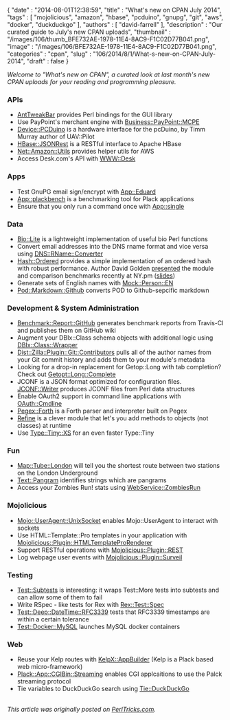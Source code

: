 {
   "date" : "2014-08-01T12:38:59",
   "title" : "What's new on CPAN July 2014",
   "tags" : [
      "mojolicious",
      "amazon",
      "hbase",
      "pcduino",
      "gnupg",
      "git",
      "aws",
      "docker",
      "duckduckgo"
   ],
   "authors" : [
      "david-farrell"
   ],
   "description" : "Our curated guide to July's new CPAN uploads",
   "thumbnail" : "/images/106/thumb_BFE732AE-1978-11E4-8AC9-F1C02D77B041.png",
   "image" : "/images/106/BFE732AE-1978-11E4-8AC9-F1C02D77B041.png",
   "categories" : "cpan",
   "slug" : "106/2014/8/1/What-s-new-on-CPAN-July-2014",
   "draft" : false
}


*Welcome to "What's new on CPAN", a curated look at last month's new CPAN uploads for your reading and programming pleasure.*

### APIs

-   [AntTweakBar](https://metacpan.org/pod/AntTweakBar) provides Perl bindings for the GUI library
-   Use PayPoint's merchant engine with [Business::PayPoint::MCPE](https://metacpan.org/pod/Business::PayPoint::MCPE)
-   [Device::PCDuino](https://metacpan.org/pod/Device::PCDuino) is a hardware interface for the pcDuino, by Timm Murray author of UAV::Pilot
-   [HBase::JSONRest](https://metacpan.org/pod/HBase::JSONRest) is a RESTful interface to Apache HBase
-   [Net::Amazon::Utils](https://metacpan.org/pod/Net::Amazon::Utils) provides helper utils for AWS
-   Access Desk.com's API with [WWW::Desk](https://metacpan.org/pod/WWW::Desk)

### Apps

-   Test GnuPG email sign/encrypt with [App::Eduard](https://metacpan.org/pod/App::Eduard)
-   [App::plackbench](https://metacpan.org/pod/App::plackbench) is a benchmarking tool for Plack applications
-   Ensure that you only run a command once with [App::single](https://metacpan.org/pod/App::single)

### Data

-   [Bio::Lite](https://metacpan.org/pod/Bio::Lite) is a lightweight implementation of useful bio Perl functions
-   Convert email addresses into the DNS rname format and vice versa using [DNS::RName::Converter](https://metacpan.org/pod/DNS::RName::Converter)
-   [Hash::Ordered](https://metacpan.org/pod/Hash::Ordered) provides a simple implementation of an ordered hash with robust performance. Author David Golden [presented](https://www.youtube.com/watch?v=p4U6FWyRBoQ&feature=youtu.be) the module and comparison benchmarks recently at NY.pm ([slides](http://www.dagolden.com/wp-content/uploads/2009/04/Adventures-in-Optimization-NYpm-July-2014.pdf))
-   Generate sets of English names with [Mock::Person::EN](https://metacpan.org/pod/Mock::Person::EN)
-   [Pod::Markdown::Github](https://metacpan.org/pod/Pod::Markdown::Github) converts POD to Github-sepcific markdown

### Development & System Administration

-   [Benchmark::Report::GitHub](https://metacpan.org/pod/Benchmark::Report::GitHub) generates benchmark reports from Travis-CI and publishes them on GitHub wiki
-   Augment your DBIx::Class schema objects with additional logic using [DBIx::Class::Wrapper](https://metacpan.org/pod/DBIx::Class::Wrapper)
-   [Dist::Zilla::Plugin::Git::Contributors](https://metacpan.org/pod/Dist::Zilla::Plugin::Git::Contributors) pulls all of the author names from your Git commit history and adds them to your module's metadata
-   Looking for a drop-in replacement for Getop::Long with tab completion? Check out [Getopt::Long::Complete](https://metacpan.org/pod/Getopt::Long::Complete)
-   JCONF is a JSON format optimized for configuration files. [JCONF::Writer](https://metacpan.org/pod/JCONF::Writer) produces JCONF files from Perl data structures
-   Enable OAuth2 support in command line applications with [OAuth::Cmdline](https://metacpan.org/pod/OAuth::Cmdline)
-   [Pegex::Forth](https://metacpan.org/pod/Pegex::Forth) is a Forth parser and interpreter built on Pegex
-   [Refine](https://metacpan.org/pod/Refine) is a clever module that let's you add methods to objects (not classes) at runtime
-   Use [Type::Tiny::XS](https://metacpan.org/pod/Type::Tiny::XS) for an even faster Type::Tiny

### Fun

-   [Map::Tube::London](https://metacpan.org/pod/Map::Tube::London) will tell you the shortest route between two stations on the London Underground
-   [Text::Pangram](https://metacpan.org/pod/Text::Pangram) identifies strings which are pangrams
-   Access your Zombies Run! stats using [WebService::ZombiesRun](https://metacpan.org/pod/WebService::ZombiesRun)

### Mojolicious

-   [Mojo::UserAgent::UnixSocket](https://metacpan.org/pod/Mojo::UserAgent::UnixSocket) enables Mojo::UserAgent to interact with sockets
-   Use HTML::Template::Pro templates in your application with [Mojolicious::Plugin::HTMLTemplateProRenderer](https://metacpan.org/pod/Mojolicious::Plugin::HTMLTemplateProRenderer)
-   Support RESTful operations with [Mojolicious::Plugin::REST](https://metacpan.org/pod/Mojolicious::Plugin::REST)
-   Log webpage user events with [Mojolicious::Plugin::Surveil](https://metacpan.org/pod/Mojolicious::Plugin::Surveil)

### Testing

-   [Test::Subtests](https://metacpan.org/pod/Test::Subtests) is interesting: it wraps Test::More tests into subtests and can allow some of them to fail
-   Write RSpec - like tests for Rex with [Rex::Test::Spec](https://metacpan.org/pod/Rex::Test::Spec)
-   [Test::Deep::DateTime::RFC3339](https://metacpan.org/pod/Test::Deep::DateTime::RFC3339) tests that RFC3339 timestamps are within a certain tolerance
-   [Test::Docker::MySQL](https://metacpan.org/pod/Test::Docker::MySQL) launches MySQL docker containers

### Web

-   Reuse your Kelp routes with [KelpX::AppBuilder](https://metacpan.org/pod/KelpX::AppBuilder) (Kelp is a Plack based web micro-framework)
-   [Plack::App::CGIBin::Streaming](https://metacpan.org/pod/Plack::App::CGIBin::Streaming) enables CGI applcaitions to use the Palck streaming protocol
-   Tie variables to DuckDuckGo search using [Tie::DuckDuckGo](https://metacpan.org/pod/Tie::DuckDuckGo)


\
*This article was originally posted on [PerlTricks.com](http://perltricks.com).*

